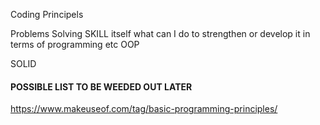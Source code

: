 Coding Principels

Problems Solving SKILL itself what can I do to strengthen or develop it in terms of programming etc 
OOP 

SOLID 



#### POSSIBLE LIST TO BE WEEDED OUT LATER 
https://www.makeuseof.com/tag/basic-programming-principles/
